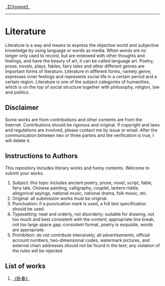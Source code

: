 
[【Chinese】](https://github.com/dgynfi/Literature)

---


# Literature

Literature is a way and means to express the objective world and subjective knowledge by using language or words as media. When words are no longer only used to record, but are endowed with other thoughts and feelings, and have the beauty of art, it can be called language art. Poetry, prose, novels, plays, fables, fairy tales and other different genres are important forms of literature. Literature in different forms, namely genre, expresses inner feelings and represents social life in a certain period and a certain region. Literature is one of the subject categories of humanities, which is on the top of social structure together with philosophy, religion, law and politics.


## Disclaimer

Some works are from contributions and other contents are from the Internet. Contributions should be rigorous and original. If copyright and laws and regulations are involved, please contact me by issue or email. After the communication between two or three parties and the verification is true, I will delete it.


## Instructions to Authors 

This repository includes literary works and funny contents. Welcome to submit your works.

1. Subject: this topic includes ancient poetry, prose, novel, script, fable, fairy tale, Chinese painting, calligraphy, couplet, lantern riddle, allegorical sayings, national music, national drama, folk music, etc. <br />
2. Original: all submission works must be original. <br />
3. Punctuation: if a punctuation mark is used, a full text specification should be used. <br />
4. Typesetting: neat and orderly, not disorderly; suitable for drawing, not too much and best consistent with the content; appropriate line break, not too large space gap; consistent format, poetry is exquisite, words are appropriate. <br />
5. Prohibition: do not contribute intensively; all advertisements, official account numbers, two-dimensional codes, watermark pictures, and external chain addresses should not be found in the text; any violation of the rules will be rejected. <br />


## List of works

1. [《卧春》](https://github.com/dgynfi/Literature/blob/master/Poems/wochun.md)
